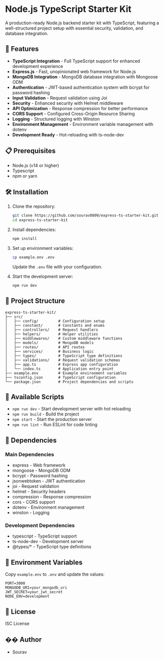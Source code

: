 # Node.js TypeScript Starter Kit

A production-ready Node.js backend starter kit with TypeScript, featuring a well-structured project setup with essential security, validation, and database integration.

## 🚀 Features

- **TypeScript Integration** - Full TypeScript support for enhanced development experience
- **Express.js** - Fast, unopinionated web framework for Node.js
- **MongoDB Integration** - MongoDB database integration with Mongoose ODM
- **Authentication** - JWT-based authentication system with bcrypt for password hashing
- **Input Validation** - Request validation using Joi
- **Security** - Enhanced security with Helmet middleware
- **API Optimization** - Response compression for better performance
- **CORS Support** - Configured Cross-Origin Resource Sharing
- **Logging** - Structured logging with Winston
- **Environment Management** - Environment variable management with dotenv
- **Development Ready** - Hot-reloading with ts-node-dev

## 📋 Prerequisites

- Node.js (v14 or higher)
- Typescript
- npm or yarn

## 🛠️ Installation

1. Clone the repository:

   ```bash
   git clone https://github.com/sourav0809/express-ts-starter-kit.git
   cd express-ts-starter-kit
   ```

2. Install dependencies:

   ```bash
   npm install
   ```

3. Set up environment variables:

   ```bash
   cp example.env .env
   ```

   Update the `.env` file with your configuration.

4. Start the development server:
   ```bash
   npm run dev
   ```

## 📁 Project Structure

```
express-ts-starter-kit/
├── src/
│   ├── config/         # Configuration setup
│   ├── constant/       # Constants and enums
│   ├── controllers/    # Request handlers
│   ├── helpers/        # Helper utilities
│   ├── middlewares/    # Custom middleware functions
│   ├── models/         # MongoDB models
│   ├── routes/         # API routes
│   ├── services/       # Business logic
│   ├── types/          # TypeScript type definitions
│   ├── validations/    # Request validation schemas
│   ├── app.ts          # Express app configuration
│   └── index.ts        # Application entry point
├── example.env         # Example environment variables
├── tsconfig.json       # TypeScript configuration
└── package.json        # Project dependencies and scripts
```

## 📜 Available Scripts

- `npm run dev` - Start development server with hot reloading
- `npm run build` - Build the project
- `npm start` - Start the production server
- `npm run lint` - Run ESLint for code linting

## 🔧 Dependencies

### Main Dependencies

- express - Web framework
- mongoose - MongoDB ODM
- bcrypt - Password hashing
- jsonwebtoken - JWT authentication
- joi - Request validation
- helmet - Security headers
- compression - Response compression
- cors - CORS support
- dotenv - Environment management
- winston - Logging

### Development Dependencies

- typescript - TypeScript support
- ts-node-dev - Development server
- @types/\* - TypeScript type definitions

## 🔐 Environment Variables

Copy `example.env` to `.env` and update the values:

```env
PORT=3000
MONGODB_URI=your_mongodb_uri
JWT_SECRET=your_jwt_secret
NODE_ENV=development
```

## 📝 License

ISC License

## �� Author

- Sourav
